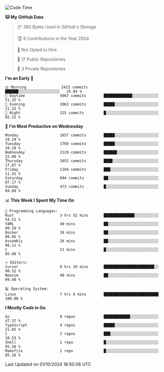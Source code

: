 <!--START_SECTION:waka-->
![Code Time](http://img.shields.io/badge/Code%20Time-876%20hrs%2047%20mins-blue)

**🐱 My GitHub Data** 

> 📦 380 Bytes Used in GitHub's Storage 
 > 
> 🏆 8 Contributions in the Year 2024
 > 
> 🚫 Not Opted to Hire
 > 
> 📜 17 Public Repositories 
 > 
> 🔑 3 Private Repositories 
 > 
**I'm an Early 🐤** 

```text
🌞 Morning                2423 commits        ██████░░░░░░░░░░░░░░░░░░░   25.04 % 
🌆 Daytime                4967 commits        █████████████░░░░░░░░░░░░   51.32 % 
🌃 Evening                2063 commits        █████░░░░░░░░░░░░░░░░░░░░   21.32 % 
🌙 Night                  225 commits         █░░░░░░░░░░░░░░░░░░░░░░░░   02.32 % 
```
📅 **I'm Most Productive on Wednesday** 

```text
Monday                   1857 commits        █████░░░░░░░░░░░░░░░░░░░░   19.19 % 
Tuesday                  1769 commits        █████░░░░░░░░░░░░░░░░░░░░   18.28 % 
Wednesday                2129 commits        ██████░░░░░░░░░░░░░░░░░░░   22.00 % 
Thursday                 1652 commits        ████░░░░░░░░░░░░░░░░░░░░░   17.07 % 
Friday                   1104 commits        ███░░░░░░░░░░░░░░░░░░░░░░   11.41 % 
Saturday                 694 commits         ██░░░░░░░░░░░░░░░░░░░░░░░   07.17 % 
Sunday                   473 commits         █░░░░░░░░░░░░░░░░░░░░░░░░   04.89 % 
```


📊 **This Week I Spent My Time On** 

```text
💬 Programming Languages: 
Rust                     3 hrs 52 mins       ██████████████░░░░░░░░░░░   54.51 % 
YAML                     40 mins             ██░░░░░░░░░░░░░░░░░░░░░░░   09.59 % 
Docker                   38 mins             ██░░░░░░░░░░░░░░░░░░░░░░░   09.05 % 
Assembly                 26 mins             ██░░░░░░░░░░░░░░░░░░░░░░░   06.11 % 
C                        21 mins             █░░░░░░░░░░░░░░░░░░░░░░░░   05.08 % 

🔥 Editors: 
Cursor                   6 hrs 26 mins       ███████████████████████░░   90.52 % 
Neovim                   40 mins             ██░░░░░░░░░░░░░░░░░░░░░░░   09.48 % 

💻 Operating System: 
Linux                    7 hrs 6 mins        █████████████████████████   100.00 % 
```

**I Mostly Code in Go** 

```text
Go                       9 repos             ████████████░░░░░░░░░░░░░   47.37 % 
TypeScript               4 repos             █████░░░░░░░░░░░░░░░░░░░░   21.05 % 
C                        2 repos             ███░░░░░░░░░░░░░░░░░░░░░░   10.53 % 
Shell                    1 repo              █░░░░░░░░░░░░░░░░░░░░░░░░   05.26 % 
Makefile                 1 repo              █░░░░░░░░░░░░░░░░░░░░░░░░   05.26 % 
```




 Last Updated on 01/10/2024 18:50:06 UTC
<!--END_SECTION:waka-->
